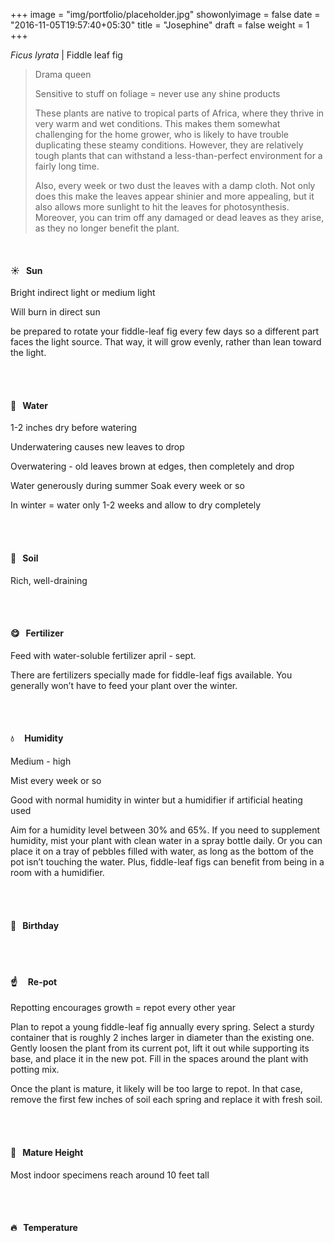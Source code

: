 +++
image = "img/portfolio/placeholder.jpg"
showonlyimage = false
date = "2016-11-05T19:57:40+05:30"
title = "Josephine"
draft = false
weight = 1
+++

*Ficus lyrata* | Fiddle leaf fig
<!--more-->

> Drama queen
>
>Sensitive to stuff on foliage = never use any shine products
>
>These plants are native to tropical parts of Africa, where they thrive in very warm and wet conditions. This makes them somewhat challenging for the home grower, who is likely to have trouble duplicating these steamy conditions. However, they are relatively tough plants that can withstand a less-than-perfect environment for a fairly long time.
>
>Also, every week or two dust the leaves with a damp cloth. Not only does this make the leaves appear shinier and more appealing, but it also allows more sunlight to hit the leaves for photosynthesis. Moreover, you can trim off any damaged or dead leaves as they arise, as they no longer benefit the plant.

</br>

#### :sunny:  &nbsp; Sun
Bright indirect light or medium light

Will burn in direct sun

be prepared to rotate your fiddle-leaf fig every few days so a different part faces the light source. That way, it will grow evenly, rather than lean toward the light.

</br></br>

#### :ocean:  &nbsp; Water
1-2 inches dry before watering

Underwatering causes new leaves to drop

Overwatering - old leaves brown at edges, then completely and drop

Water generously during summer
Soak every week or so

In winter = water only 1-2 weeks and allow to dry completely

</br></br>

#### :seedling:  &nbsp; Soil
Rich, well-draining

</br></br>

#### :yum:  &nbsp; Fertilizer
Feed with water-soluble fertilizer april - sept.

There are fertilizers specially made for fiddle-leaf figs available. You generally won’t have to feed your plant over the winter.

</br></br>

#### :droplet: &nbsp; &nbsp; Humidity
Medium - high

Mist every week or so

Good with normal humidity in winter but a humidifier if artificial heating used

Aim for a humidity level between 30% and 65%. If you need to supplement humidity, mist your plant with clean water in a spray bottle daily. Or you can place it on a tray of pebbles filled with water, as long as the bottom of the pot isn’t touching the water. Plus, fiddle-leaf figs can benefit from being in a room with a humidifier.

</br></br>

#### :cake:  &nbsp; Birthday

</br></br>

#### :point_up:  &nbsp;&nbsp;&nbsp; Re-pot
Repotting encourages growth = repot every other year

Plan to repot a young fiddle-leaf fig annually every spring. Select a sturdy container that is roughly 2 inches larger in diameter than the existing one. Gently loosen the plant from its current pot, lift it out while supporting its base, and place it in the new pot. Fill in the spaces around the plant with potting mix.

Once the plant is mature, it likely will be too large to repot. In that case, remove the first few inches of soil each spring and replace it with fresh soil.


</br></br>

#### :triumph:  &nbsp; Mature Height
Most indoor specimens reach around 10 feet tall

</br></br>

#### :fire:  &nbsp; Temperature

</br></br>
